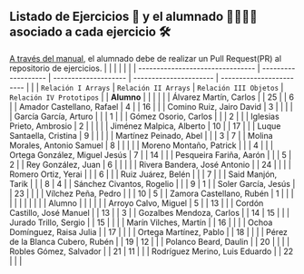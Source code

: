 ## Listado de Ejercicios 📑 y el alumnado 🏃‍♂️🏃‍♀️ asociado a cada ejercicio 🛠️

[A través del manual](Como_hacer_pull_request.md), el alumnado debe de realizar un Pull Request(PR) al repositorio de ejercicios.
| | | | | |
| -------------------------------- | ------------------- | -------------------- | ---------------------- | ------------------------ |
| | `Relación I Arrays` | `Relación II Arrays` | `Relación III Objetos` | `Relación IV Prototipos` |
| **Alumno** | | | | |
| Álvarez Martín, Carlos | | 25 | | 6 |
| Amador Castellano, Rafael | 4 | | 16 | |
| Comino Ruiz, Jairo David | 3 | | | |
| García García, Arturo | | | 1 | |
| Gómez Osorio, Carlos | | | 2 | |
| Iglesias Prieto, Ambrosio | 2 | | | |
| Jiménez Malpica, Alberto | 10 | | 17 | |
| Luque Santaella, Cristina | 9 | | | |
| Martínez Peinado, Abel | | | 3 | 7 |
| Molina Morales, Antonio Samuel | 8 | | | |
| Moreno Montaño, Patrick | | | 4 | |
| Ortega González, Miguel Jesús | 7 | | 14 | |
| Pesqueira Fariña, Aarón | | | 5 | 2 |
| Rey González, Juan | 6 | | | |
| Rivera Bandera, José Antonio | | 24 | | |
| Romero Ortiz, Yerai | | | 6 | |
| Ruiz Juárez, Belén | | | 7 | |
| Said Manjón, Tarik | | | 8 | 4 |
| Sánchez Civantos, Rogelio | | | 9 | 1 |
| Soler García, Jesús | | 23 | | |
| Vílchez Peña, Pedro | | | 10 | 5 |
| Zamora Castellano, Rubén | 1 | | | |
| | | | | |
| Alumno | | | | |
| Arroyo Calvo, Miguel | 5 | | 13 | |
| Cordón Castillo, José Manuel | | 13 | | 3 |
| Gozalbes Mendoza, Carlos | | 14 | 15 | |
| Jurado Trillo, Sergio | | 15 | | |
| Marín Vilches, Martín | | 16 | | |
| Ochoa Domínguez, Raisa Julia | | 17 | | |
| Ortega Martínez, Pablo | | 18 | | |
| Pérez de la Blanca Cubero, Rubén | | 19 | 12 | |
| Polanco Beard, Daulin | | 20 | | |
| Robles Gómez, Salvador | | 21 | 11 | |
| Rodríguez Merino, Luis Eduardo | | 22 | | |
